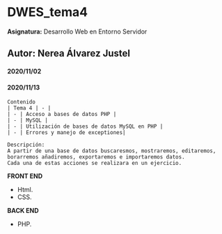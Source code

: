 # DWES_tema4
**Asignatura:** Desarrollo Web en Entorno Servidor

## Autor: Nerea Álvarez Justel

#### 2020/11/02
#### 2020/11/13

```
Contenido
| Tema 4 | - |
| - | Acceso a bases de datos PHP |
| - | MySQL |
| - | Utilización de bases de datos MySQL en PHP |
| - | Errores y manejo de exceptiones|

Descripción: 
A partir de una base de datos buscaresmos, mostraremos, editaremos, borarremos añadiremos, exportaremos e importaremos datos.
Cada una de estas acciones se realizara en un ejercicio. 
```

**FRONT END**
- Html.
- CSS.

**BACK END**
- PHP.
